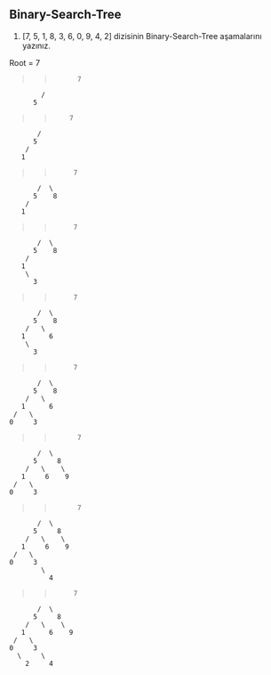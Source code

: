 ## Binary-Search-Tree 

1. [7, 5, 1, 8, 3, 6, 0, 9, 4, 2] dizisinin Binary-Search-Tree aşamalarını yazınız. 

Root = 7

 
 >>           7
            /       
          5

 >>         7
           /       
          5
        /
       1

 >>          7
           /  \  
          5    8
        /
       1
 
 >>          7
           /  \  
          5    8
        /
       1
        \
          3

 >>          7
           /  \  
          5    8
        /   \
       1      6
        \
          3

 >>          7
           /  \  
          5    8
        /   \
       1      6
     /   \
    0     3
         
>>           7
           /  \  
          5     8
        /   \    \
       1     6    9
     /   \
    0     3
         
>>           7
           /  \  
          5     8
        /   \    \
       1     6    9
     /   \
    0     3
            \
              4      
 
 >>          7
           /  \  
          5     8
        /   \    \
       1      6    9
     /   \
    0     3
      \     \
        2     4               